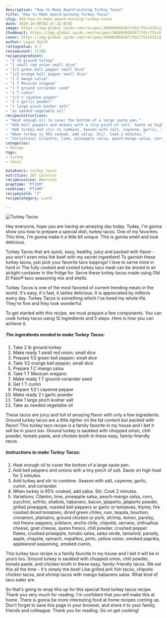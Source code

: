 ```yaml
---
description: "How to Make Award-winning Turkey Tacos"
title: "How to Make Award-winning Turkey Tacos"
slug: 943-how-to-make-award-winning-turkey-tacos
date: 2020-10-06T02:47:22.029Z
image: https://img-global.cpcdn.com/recipes/38b08d95b58f1fd1/751x532cq70/turkey-tacos-recipe-main-photo.jpg
thumbnail: https://img-global.cpcdn.com/recipes/38b08d95b58f1fd1/751x532cq70/turkey-tacos-recipe-main-photo.jpg
cover: https://img-global.cpcdn.com/recipes/38b08d95b58f1fd1/751x532cq70/turkey-tacos-recipe-main-photo.jpg
author: Logan Smith
ratingvalue: 4.7
reviewcount: 21706
recipeingredient:
- "2 lb ground turkey"
- "1 small red onion small dice"
- "1/2 green bell pepper small dice"
- "1/2 orange bell pepper small dice"
- "1 C mango salsa"
- "1 T Mexican oregano"
- "1 T ground coriander seed"
- "1 T cumin"
- "1/2 t cayenne pepper"
- "2 t garlic powder"
- "1 large pinch kosher salt"
- "as needed vegetable oil"
recipeinstructions:
- "Heat enough oil to cover the bottom of a large saute pan."
- "Add bell peppers and onions with a tiny pinch of salt. Saute on high heat for 2 minutes."
- "Add turkey and stir to combine. Season with salt, cayenne, garlic, cumin, and coriander."
- "When turkey is 95% cooked, add salsa. Stir. Cook 2 minutes."
- "Variations; Cilantro, lime, pineapple salsa, peach-mango salsa, corn, zucchini, sofrito, shallots, habanero, bacon, jalapeño, jalapeño powder, grilled pineapple, roasted bell peppers or garlic or tomatoes, thyme, fire roasted diced tomatoes, diced green chiles, rum, tequila, bourbon, cinnamon, plantains, ground chicken or pork, shrimp, lemon, parsley, red fresno peppers, poblano, ancho chile, chipotle, serrano, chihuahua cheese, goat cheese, queso fresco, chili powder, crushed pepper flakes, crushed pineapple, tomato salsa, salsa verde, tamarind, parsely, apple, chayote, spinach, nopalitos, pinto, yellow onion, smoked paprika, applewood seasoning, smoked cumin,"
categories:
- Recipe
tags:
- turkey
- tacos

katakunci: turkey tacos 
nutrition: 267 calories
recipecuisine: American
preptime: "PT15M"
cooktime: "PT34M"
recipeyield: "2"
recipecategory: Lunch

---
```



![Turkey Tacos](https://img-global.cpcdn.com/recipes/38b08d95b58f1fd1/751x532cq70/turkey-tacos-recipe-main-photo.jpg)

Hey everyone, hope you are having an amazing day today. Today, I'm gonna show you how to prepare a special dish, turkey tacos. One of my favorites. This time, I'm gonna make it a little bit unique. This is gonna smell and look delicious.

Turkey Tacos that are quick, easy, healthy, juicy and packed with flavor - you won&#39;t even miss the beef with my secret ingredient! To garnish these turkey tacos, just pick your favorite taco toppings! I love to serve mine in hard or The fully cooked and cooled turkey taco meat can be stored in an airtight container in the fridge for. Serve these turkey tacos made using Old El Paso® taco seasoning mix and shells.

Turkey Tacos is one of the most favored of current trending meals in the world. It's easy, it's fast, it tastes delicious. It is appreciated by millions every day. Turkey Tacos is something which I've loved my whole life. They're fine and they look wonderful.


To get started with this recipe, we must prepare a few components. You can cook turkey tacos using 12 ingredients and 5 steps. Here is how you can achieve it.

<!--inarticleads1-->

##### The ingredients needed to make Turkey Tacos:

1. Take 2 lb ground turkey
1. Make ready 1 small red onion; small dice
1. Prepare 1/2 green bell pepper; small dice
1. Take 1/2 orange bell pepper; small dice
1. Prepare 1 C mango salsa
1. Take 1 T Mexican oregano
1. Make ready 1 T ground coriander seed
1. Get 1 T cumin
1. Prepare 1/2 t cayenne pepper
1. Make ready 2 t garlic powder
1. Take 1 large pinch kosher salt
1. Take as needed vegetable oil


These tacos are juicy and full of amazing flavor with only a few ingredients. Ground turkey tacos are a little lighter on the fat content but packed with flavor! This turkey taco recipe is a family favorite in my house and I bet it will be in yours too. Ground turkey is sautéed with chopped onion, chili powder, tomato paste, and chicken broth in these easy, family-friendly tacos. 

<!--inarticleads2-->

##### Instructions to make Turkey Tacos:

1. Heat enough oil to cover the bottom of a large saute pan.
1. Add bell peppers and onions with a tiny pinch of salt. Saute on high heat for 2 minutes.
1. Add turkey and stir to combine. Season with salt, cayenne, garlic, cumin, and coriander.
1. When turkey is 95% cooked, add salsa. Stir. Cook 2 minutes.
1. Variations; Cilantro, lime, pineapple salsa, peach-mango salsa, corn, zucchini, sofrito, shallots, habanero, bacon, jalapeño, jalapeño powder, grilled pineapple, roasted bell peppers or garlic or tomatoes, thyme, fire roasted diced tomatoes, diced green chiles, rum, tequila, bourbon, cinnamon, plantains, ground chicken or pork, shrimp, lemon, parsley, red fresno peppers, poblano, ancho chile, chipotle, serrano, chihuahua cheese, goat cheese, queso fresco, chili powder, crushed pepper flakes, crushed pineapple, tomato salsa, salsa verde, tamarind, parsely, apple, chayote, spinach, nopalitos, pinto, yellow onion, smoked paprika, applewood seasoning, smoked cumin,


This turkey taco recipe is a family favorite in my house and I bet it will be in yours too. Ground turkey is sautéed with chopped onion, chili powder, tomato paste, and chicken broth in these easy, family-friendly tacos. We eat this all the time - it&#39;s simply the best! Like grilled jerk fish tacos, chipotle chicken tacos, and shrimp tacos with mango habanero salsa. What kind of taco eater are. 

So that's going to wrap this up for this special food turkey tacos recipe. Thank you very much for reading. I'm confident that you will make this at home. There is gonna be more interesting food at home recipes coming up. Don't forget to save this page in your browser, and share it to your family, friends and colleague. Thank you for reading. Go on get cooking!
